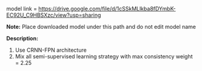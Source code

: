 model link = https://drive.google.com/file/d/1cSSkMLlkba8fDYmbK-EC92U_C9HBSXzc/view?usp=sharing

**Note:** Place downloaded model under this path and do not edit model name

**Description:**
1. Use CRNN-FPN architecture
2. Mix all semi-supervised learning strategy with max consistency weight = 2.25
